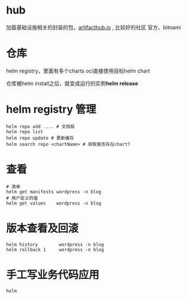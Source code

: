 # hub
加载基础设施相关的封装的包，[artifacthub.io](https://artifacthub.io/) , 
比较好的社区 官方、bitnami 

# 仓库
helm registry，里面有多个charts
oci直接使用目标helm chart

仓库被helm install之后，就变成运行的实例**helm release**

# helm registry 管理
```
helm repo add .... # 文档有
helm repo list  
helm repo update # 更新缓存
helm search repo <chartName> # 获取是否存在chart?
```

# 查看
```
# 清单
helm get manifests wordpress -n blog
# 用户定义的值
helm get values    wordpress -n blog
```

# 版本查看及回滚
```
helm history        wordpress -n blog
helm rollback 1     wordpress -n blog
```

# 手工写业务代码应用
```
helm
```
